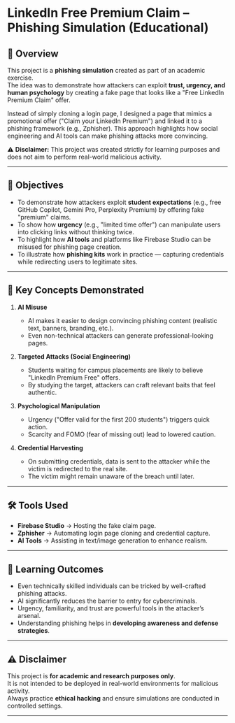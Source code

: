# LinkedIn Free Premium Claim – Phishing Simulation (Educational)

## 📌 Overview
This project is a **phishing simulation** created as part of an academic exercise.  
The idea was to demonstrate how attackers can exploit **trust, urgency, and human psychology** by creating a fake page that looks like a "Free LinkedIn Premium Claim" offer.  

Instead of simply cloning a login page, I designed a page that mimics a promotional offer ("Claim your LinkedIn Premium") and linked it to a phishing framework (e.g., Zphisher). This approach highlights how social engineering and AI tools can make phishing attacks more convincing.  

⚠️ **Disclaimer:** This project was created strictly for learning purposes and does not aim to perform real-world malicious activity.  

---

## 🎯 Objectives
- To demonstrate how attackers exploit **student expectations** (e.g., free GitHub Copilot, Gemini Pro, Perplexity Premium) by offering fake "premium" claims.  
- To show how **urgency** (e.g., "limited time offer") can manipulate users into clicking links without thinking twice.  
- To highlight how **AI tools** and platforms like Firebase Studio can be misused for phishing page creation.  
- To illustrate how **phishing kits** work in practice — capturing credentials while redirecting users to legitimate sites.  

---

## 🔑 Key Concepts Demonstrated
1. **AI Misuse**  
   - AI makes it easier to design convincing phishing content (realistic text, banners, branding, etc.).  
   - Even non-technical attackers can generate professional-looking pages.  

2. **Targeted Attacks (Social Engineering)**  
   - Students waiting for campus placements are likely to believe "LinkedIn Premium Free" offers.  
   - By studying the target, attackers can craft relevant baits that feel authentic.  

3. **Psychological Manipulation**  
   - Urgency ("Offer valid for the first 200 students") triggers quick action.  
   - Scarcity and FOMO (fear of missing out) lead to lowered caution.  

4. **Credential Harvesting**  
   - On submitting credentials, data is sent to the attacker while the victim is redirected to the real site.  
   - The victim might remain unaware of the breach until later.  

---

## 🛠️ Tools Used
- **Firebase Studio** → Hosting the fake claim page.  
- **Zphisher** → Automating login page cloning and credential capture.  
- **AI Tools** → Assisting in text/image generation to enhance realism.  

---

## 🧠 Learning Outcomes
- Even technically skilled individuals can be tricked by well-crafted phishing attacks.  
- AI significantly reduces the barrier to entry for cybercriminals.  
- Urgency, familiarity, and trust are powerful tools in the attacker’s arsenal.  
- Understanding phishing helps in **developing awareness and defense strategies**.  

---

## ⚠️ Disclaimer
This project is **for academic and research purposes only**.  
It is not intended to be deployed in real-world environments for malicious activity.  
Always practice **ethical hacking** and ensure simulations are conducted in controlled settings.  

---
